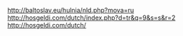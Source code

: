 http://baltoslav.eu/hulnia/nld.php?mova=ru
http://hosgeldi.com/dutch/index.php?d=tr&q=9&s=s&r=2
http://hosgeldi.com/dutch/